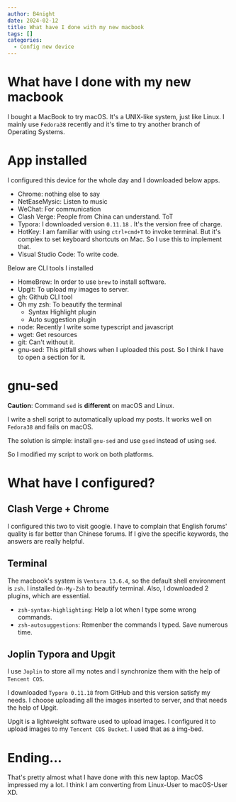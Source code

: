 ```yaml
---
author: B4night
date: 2024-02-12
title: What have I done with my new macbook
tags: []
categories:
  - Config new device
---
```


# What have I done with my new macbook

I bought a MacBook to try macOS. It's a UNIX-like system, just like Linux. I mainly use `Fedora38` recently and it's time to try another branch of Operating Systems.

# App installed

I configured this device for the whole day and I downloaded below apps.

*   Chrome: nothing else to say
*   NetEaseMysic: Listen to music
*   WeChat: For communication
*   Clash Verge: People from China can understand. ToT
*   Typora: I downloaded version `0.11.18` . It's the version free of charge.
*   HotKey: I am familiar with using `ctrl+cmd+T` to invoke terminal. But it's complex to set keyboard shortcuts on Mac. So I use this to implement that.
*   Visual Studio Code: To write code.

Below are CLI tools I installed

*   HomeBrew: In order to use `brew` to install software.
*   Upgit: To upload my images to server.
*   gh: Github CLI tool
*   Oh my zsh: To beautify the terminal
    *   Syntax Highlight plugin
    *   Auto suggestion plugin
*   node: Recently I write some typescript and javascript
*   wget: Get resources
*   git: Can't without it.
*   gnu-sed: This pitfall shows when I uploaded this post. So I think I have to open a section for it.

# gnu-sed

**Caution**: Command `sed` is **different** on macOS and Linux.

I write a shell script to automatically upload my posts. It works well on `Fedora38` and fails on macOS.

The solution is simple: install `gnu-sed` and use `gsed` instead of using `sed`.

So I modified my script to work on both platforms.

# What have I configured?

## Clash Verge + Chrome

I configured this two to visit google. I have to complain that English forums' quality is far better than Chinese forums. If I give the specific keywords, the answers are really helpful.

## Terminal

The macbook's system is `Ventura 13.6.4`, so the default shell environment is `zsh`. I installed `On-My-Zsh` to beautify terminal. Also, I downloaded 2 plugins, which are essential.

*   `zsh-syntax-highlighting`: Help a lot when I type some wrong commands.
*   `zsh-autosuggestions`: Remenber the commands I typed. Save numerous time.

## Joplin Typora and Upgit

I use `Joplin` to store all my notes and I synchronize them with the help of `Tencent COS`.

I downloaded `Typora 0.11.18` from GitHub and this version satisfy my needs. I choose uploading all the images inserted to server, and that needs the help of Upgit.

Upgit is a lightweight software used to upload images. I configured it to upload images to my `Tencent COS Bucket`. I used that as a img-bed.

# Ending...

That's pretty almost what I have done with this new laptop. MacOS impressed my a lot. I think I am converting from Linux-User to macOS-User XD.
